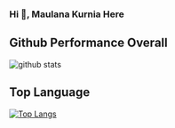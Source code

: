 ### Hi 👋, Maulana Kurnia Here

<!--
**maulanakurnia/maulanakurnia** is a ✨ _special_ ✨ repository because its `README.md` (this file) appears on your GitHub profile.

Here are some ideas to get you started:

- 🔭 I’m currently working on ...
- 🌱 I’m currently learning ...
- 👯 I’m looking to collaborate on ...
- 🤔 I’m looking for help with ...
- 💬 Ask me about ...
- 📫 How to reach me: ...
- 😄 Pronouns: ...
- ⚡ Fun fact: ...
-->

## Github Performance Overall

![github stats](https://github-readme-stats.vercel.app/api?username=maulanakurnia&show_icons=true&hide_title=true&hide=true&theme=dark)

## Top Language
[![Top Langs](https://github-readme-stats.vercel.app/api/top-langs/?username=maulanakurnia&layout=compact&theme=dark)](https://github.com/anuraghazra/github-readme-stats)
